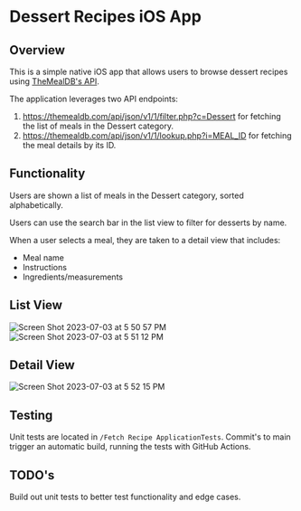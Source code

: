 # Dessert Recipes iOS App

## Overview

This is a simple native iOS app that allows users to browse dessert recipes using [TheMealDB's API](https://www.themealdb.com/api.php).

The application leverages two API endpoints:
1.  https://themealdb.com/api/json/v1/1/filter.php?c=Dessert for fetching the list of meals in the Dessert category.
2.  https://themealdb.com/api/json/v1/1/lookup.php?i=MEAL_ID for fetching the meal details by its ID.

## Functionality

Users are shown a list of meals in the Dessert category, sorted alphabetically.

Users can use the search bar in the list view to filter for desserts by name.

When a user selects a meal, they are taken to a detail view that includes:
 - Meal name
 - Instructions
 - Ingredients/measurements

## List View
![Screen Shot 2023-07-03 at 5 50 57 PM](https://github.com/alexshwe1/Dessert-Recipes-iOS-App/assets/71849221/51bdae32-db57-4181-b353-722e657b5f4f)
![Screen Shot 2023-07-03 at 5 51 12 PM](https://github.com/alexshwe1/Dessert-Recipes-iOS-App/assets/71849221/ba865095-614c-40d8-a07a-3715d5ddd73a)



## Detail View
![Screen Shot 2023-07-03 at 5 52 15 PM](https://github.com/alexshwe1/Dessert-Recipes-iOS-App/assets/71849221/4796bba7-b083-4864-83e9-5d4cb5ebe178)

## Testing
Unit tests are located in ```/Fetch Recipe ApplicationTests```. Commit's to main trigger an automatic build, running the tests with GitHub Actions.

## TODO's
Build out unit tests to better test functionality and edge cases.
